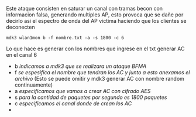 Este ataque consisten en saturar un canal con tramas becon con informacion falsa, generando multiples AP, esto provoca que se dañe por decirlo asi el espectro de onda del AP victima haciendo que los clientes se deconecten


	mdk3 wlan1mon b -f nombre.txt -a -s 1800 -c 6
Lo que hace es generar con los nombres que ingrese en el txt generar AC en el canal 6

- b *indicamos a mdk3 que se realizara un ataque BFMA*
-  f *se espesifica el nombre que tendran los AC y junto a esto anexamos el archivo* (Esto se puede omitir y mdk3 generar AC con nombre random continuamente)
-  a *especificamos que vamos a crear AC con cifrado AES*
-  s *para la cantidad de paquetes por segundo es 1800 paquetes*
-   c *especificamos el canal donde de crean los AC*
-
